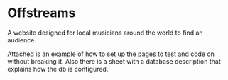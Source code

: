 # Offstreams

<p>A website designed for local musicians around the world to find an audience.</p>

<p>Attached is an example of how to set up the pages to test and code on without breaking it. Also there is a sheet with
a database description that explains how the db is configured.</p>
